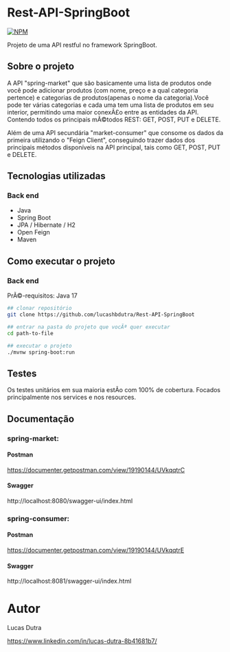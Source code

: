 # Rest-API-SpringBoot
[![NPM](https://img.shields.io/npm/l/react)](https://github.com/lucashbdutra/Rest-API-SpringBoot/blob/main/LICENSE) 

Projeto de uma API restful no framework SpringBoot.

## Sobre o projeto

A API "spring-market" que são basicamente uma lista de produtos onde você pode adicionar produtos (com nome, preço e a qual categoria pertence) e categorias de produtos(apenas o nome da categoria).Você pode ter várias categorias e cada uma tem uma lista de produtos em seu interior, permitindo uma maior conexÃ£o entre as entidades da API. Contendo todos os principais mÃ©todos REST: GET, POST, PUT e DELETE.

Além de uma API secundária "market-consumer" que consome os dados da primeira utilizando o "Feign Client", conseguindo trazer dados dos principais métodos disponíveis na API principal, tais como GET, POST, PUT e DELETE.

## Tecnologias utilizadas
### Back end
- Java
- Spring Boot
- JPA / Hibernate / H2
- Open Feign
- Maven

## Como executar o projeto

### Back end
PrÃ©-requisitos: Java 17

```bash
## clonar repositório
git clone https://github.com/lucashbdutra/Rest-API-SpringBoot

## entrar na pasta do projeto que vocÃª quer executar
cd path-to-file

## executar o projeto
./mvnw spring-boot:run
```

## Testes

Os testes unitários em sua maioria estÃo com 100% de cobertura. Focados principalmente nos services e nos resources.

## Documentação

### spring-market:
#### Postman
https://documenter.getpostman.com/view/19190144/UVkqqtrC
#### Swagger
http://localhost:8080/swagger-ui/index.html

### spring-consumer:
#### Postman
https://documenter.getpostman.com/view/19190144/UVkqqtrE
#### Swagger
http://localhost:8081/swagger-ui/index.html

# Autor

Lucas Dutra

https://www.linkedin.com/in/lucas-dutra-8b41681b7/

